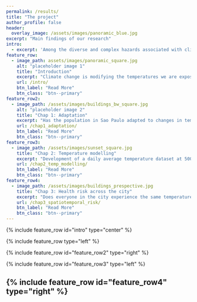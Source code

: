 ```yaml
---
permalink: /results/
title: "The project"
author_profile: false
header:
  overlay_image: /assets/images/panoramic_blue.jpg
excerpt: "Main findings of our research"
intro: 
  - excerpt: 'Among the diverse and complex hazards associated with climate change, variations in temperature are amongst the most direct. Deviations from usual temperatures cause physiological stress to the human body and consequently increased hospitalization and mortality. The capacity of individuals and communities to respond to temperature deviations is tightly linked to physiological, behavioural, infrastructural, and technological factors. Understanding how these impacts change over time and space can provide vital information for stakeholders, urban planners and politicians to understand priority areas of action and prevent deaths. '
feature_row:
  - image_path: assets/images/panoramic_square.jpg
    alt: "placeholder image 1"
    title: "Introduction"
    excerpt: "Climate change is modifying the temperatures we are exposed to. Here we discuss how projects like this one can help us understand what are the consequences and how can we prepare."
    url: /intro/
    btn_label: "Read More"
    btn_class: "btn--primary"
feature_row2:
  - image_path: /assets/images/buildings_bw_square.jpg
    alt: "placeholder image 2"
    title: "Chap 1: Adaptation"
    excerpt: "Has the population in Sao Paulo adapted to changes in temperature? If so, has everyone in the population experienced the same levels of adaptation? Read more to get the answers."
    url: /chap1_adaptation/
    btn_label: "Read More"
    btn_class: "btn--primary"
feature_row3:
  - image_path: /assets/images/sunset_square.jpg
    title: "Chap 2: Temperature modelling"
    excerpt: "Development of a daily average temperature dataset at 500m2 spatial resolution for the municpality of Sao Paulo, Brazil. Access to code and data."
    url: /chap2_temp_modelling/
    btn_label: "Read More"
    btn_class: "btn--primary"
feature_row4:
  - image_path: /assets/images/buildings_prespective.jpg
    title: "Chap 3: Health risk across the city"
    excerpt: "Does everyone in the city experience the same temperature? Do everyone suffer the same way? Learn more here."
    url: /chap3_spatiotemporal_risk/
    btn_label: "Read More"
    btn_class: "btn--primary"
---
```


{% include feature_row id="intro" type="center" %}

{% include feature_row type="left" %}

{% include feature_row id="feature_row2" type="right" %}

{% include feature_row id="feature_row3" type="left" %}

{% include feature_row id="feature_row4" type="right" %}
---


